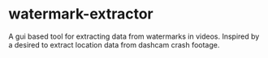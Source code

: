 # watermark-extractor
A gui based tool for extracting data from watermarks in videos. Inspired by a desired to extract location data from dashcam crash footage.
